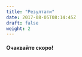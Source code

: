 ```yaml
---
title: "Резултати"
date: 2017-08-05T08:14:45Z
draft: false
weight: 2
---
```


#### Очаквайте скоро!
